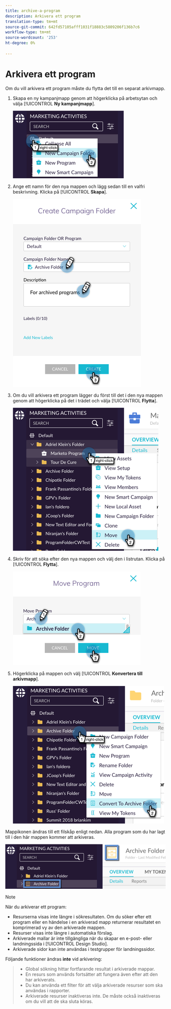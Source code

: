 ```yaml
---
title: archive-a-program
description: Arkivera ett program
translation-type: tm+mt
source-git-commit: 642fd57105afff1031f18883c5809206f136b7c6
workflow-type: tm+mt
source-wordcount: '253'
ht-degree: 0%

---
```



# Arkivera ett program

Om du vill arkivera ett program måste du flytta det till en separat arkivmapp.

1. Skapa en ny kampanjmapp genom att högerklicka på arbetsytan och välja [!UICONTROL **Ny kampanjmapp**].

   ![Bild ett](/help/sky/assets/programs/archive-a-program/archive-a-program-1.png)

1. Ange ett namn för den nya mappen och lägg sedan till en valfri beskrivning. Klicka på [!UICONTROL **Skapa**].

   ![Bild två](/help/sky/assets/programs/archive-a-program/archive-a-program-2.png)

1. Om du vill arkivera ett program lägger du först till det i den nya mappen genom att högerklicka på det i trädet och välja [!UICONTROL **Flytta**].

   ![Bild tre](/help/sky/assets/programs/archive-a-program/archive-a-program-3.png)

1. Skriv för att söka efter den nya mappen och välj den i listrutan. Klicka på [!UICONTROL **Flytta**].

   ![Bild fyra](/help/sky/assets/programs/archive-a-program/archive-a-program-4.png)

1. Högerklicka på mappen och välj [!UICONTROL **Konvertera till arkivmapp**].

   ![Bild fem](/help/sky/assets/programs/archive-a-program/archive-a-program-5.png)

Mappikonen ändras till ett filskåp enligt nedan. Alla program som du har lagt till i den här mappen kommer att arkiveras.

![Bild sex](/help/sky/assets/programs/archive-a-program/archive-a-program-6.png)

>[!NOTE]
>
>När du arkiverar ett program:
>
>* Resurserna visas inte längre i sökresultaten. Om du söker efter ett program eller en händelse i en arkiverad mapp returnerar resultatet en komprimerad vy av den arkiverade mappen.
>* Resurser visas inte längre i automatiska förslag.
>* Arkiverade mallar är inte tillgängliga när du skapar en e-post- eller landningssida i [!UICONTROL Design Studio].
>* Arkiverade sidor kan inte användas i testgrupper för landningssidor.

>
>
Följande funktioner ändras **inte** vid arkivering:
>
>* Global sökning hittar fortfarande resultat i arkiverade mappar.
>* En resurs som används fortsätter att fungera även efter att den har arkiverats.
>* Du kan använda ett filter för att välja arkiverade resurser som ska användas i rapporter.
>* Arkiverade resurser inaktiveras inte. De måste också inaktiveras om du vill att de ska sluta köras.


